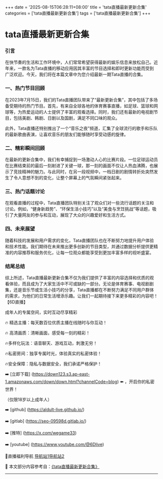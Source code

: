 +++
date = '2025-08-15T06:28:11+08:00'
title = 'tata直播最新更新合集'
categories = ['tata直播最新更新合集']
tags = ['tata直播最新更新合集']
+++

# tata直播最新更新合集

### 引言

在快节奏的生活和工作环境中，人们常常希望获得最新的娱乐信息来放松自己。近年来，一款名为Tata直播的移动应用因其丰富的节目选择和即时更新功能而受到广泛欢迎。今天，我们将在本篇文章中为您介绍最新一期Tata直播的合集。

### 一、热门节目回顾

在2023年7月15日，我们的Tata直播团队带来了“最新更新合集”，其中包括了多场备受期待的热门节目。首先，有来自全球各地的体育赛事直播，如足球、篮球和网球等，为热爱运动的人士提供了丰富的观看选择。同时，我们还有最新的电视剧节目，包括美剧、韩剧、日剧以及国剧，满足不同口味的观众。

此外，Tata直播还特别推出了一个“音乐之夜”频道，汇集了全球流行的歌手和乐队的最新歌曲表演，让喜欢音乐的朋友们能够随时享受动感的旋律。

### 二、精彩瞬间回顾

在最新的更新合集中，我们有幸捕捉到一场激动人心的比赛片段。一位足球运动员在比赛结束前的最后一刻射进了关键一球，那一刻的画面不仅让人热血沸腾，也展示了竞技精神的魅力。与此同时，在另一段视频中，一档日剧的剧情转折处突然发生了令人意想不到的变化，让整个屏幕上的气氛瞬间紧张起来。

### 三、热门话题讨论

在观看直播的过程中，Tata直播团队特别关注了观众们对一些流行话题的关注和讨论。例如，“健身新趋势”、“环保生活小技巧”以及“美食与烹饪挑战”等话题，吸引了大量网友的参与和互动，展现了大众的兴趣爱好和生活方式。

### 四、未来展望

随着科技的发展和用户需求的变化，Tata直播团队也在不断努力地提升用户体验和技术性能。我们期待在未来推出更多创新的节目类型，并通过数据分析提供更精准的内容推荐和服务优化，让每一位观众都能享受到更加丰富多样的视听盛宴。

### 结尾总结

综上所述，Tata直播最新更新合集不仅为我们提供了丰富的内容选择和优质的观看体验，而且成为了大家生活中不可或缺的一部分。无论是体育赛事、电视剧剧集，还是音乐节或生活小技巧的分享，Tata直播都在不断努力满足不同用户群体的需求，为他们的日常生活增添乐趣。让我们一起期待接下来更多精彩的内容吧！
【6D直播】

 成年人的专属空间，实时互动尽享精彩

🔥 精选主播：每天数百位优质主播在线随时与你互动！

🔥 高清画质：清晰画面，感受每一刻的精彩！

🔥多样化玩法：语音聊天、游戏互动，刺激无穷！

🔥私密房间：独享专属时光，体验真实的私密体验！

🔥安全保障：隐私与数据安全，我们承诺严格保护！

➡️ [立即下载] (https://down123.s3.ap-east-1.amazonaws.com/down/down.html?channelCode=blog) ⬅️ ，开启你的私密世界！

 （仅限18岁以上成年人）

➡️ [github] (https://aldult-live.github.io/)

➡️ [gitlab] (https://seo-09598d.gitlab.io/)

➡️ [推特] (https://x.com/wegame33)

➡️ [youtube] (https://www.youtube.com/@6Dlive)

🔞直播福利导航   [导航站1](https://webstack-86085a.gitlab.io/)[导航站2](https://onlygit123-2.github.io/)

📘 本文部分内容参考自：[《tata直播最新更新合集》](https://webstack-hugo-14.pages.dev/)

---
